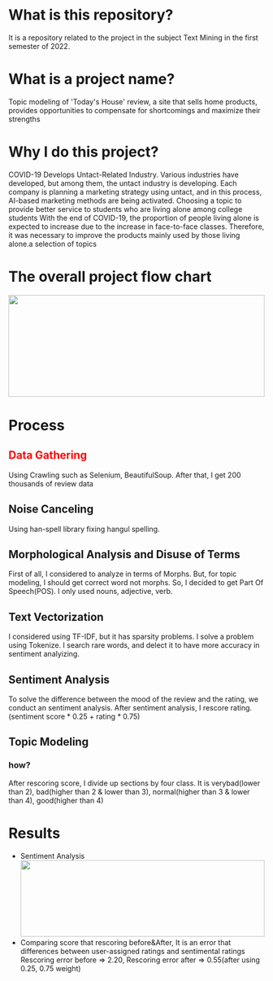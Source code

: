 # What is this repository?
It is a repository related to the project in the subject Text Mining in the first semester of 2022.
# What is a project name?
Topic modeling of 'Today's House' review, a site that sells home products, provides opportunities to compensate for  shortcomings and maximize their strengths
# Why I do this project?
COVID-19 Develops Untact-Related Industry. Various industries have developed, but among them, the untact industry is developing. Each company is planning a marketing strategy using untact, and in this process, AI-based marketing methods are being activated. Choosing a topic to provide better service to students who are living alone among college students
With the end of COVID-19, the proportion of people living alone is expected to increase due to the increase in face-to-face classes. Therefore, it was necessary to improve the products mainly used by those living alone.a selection of topics

# The overall project flow chart
<img src = "https://user-images.githubusercontent.com/84063359/177031095-911e3d75-92fa-4c9c-bad5-5bd50793f1e7.png"
     width = 100% height = 200>

# Process 
## <span style = "color:red">Data Gathering</span> 
Using Crawling such as Selenium, BeautifulSoup. After that, I get 200 thousands of review data
## Noise Canceling 
Using han-spell library fixing hangul spelling.
## Morphological Analysis and Disuse of Terms
First of all, I considered to analyze in terms of Morphs. But, for topic modeling, I should get correct word not morphs. So, I decided to get Part Of Speech(POS). I only used nouns, adjective, verb.
## Text Vectorization 
I considered using TF-IDF, but it has sparsity problems. I solve a problem using Tokenize. I search rare words, and delect it to have more accuracy in sentiment analyizing.
## Sentiment Analysis
To solve the difference between the mood of the review and the rating, we conduct an sentiment analysis. After sentiment analysis, I rescore rating.(sentiment score * 0.25 + rating * 0.75)

## Topic Modeling
### how?
After rescoring score, I divide up sections by four class. It is verybad(lower than 2), bad(higher than 2 & lower than 3), normal(higher than 3 & lower than 4), good(higher than 4)

# Results
+ Sentiment Analysis
<img src = "https://user-images.githubusercontent.com/84063359/177031785-e67d0fb1-8840-4bea-a0cd-f558a5576fb0.png" width = 100% height = 150></img>
+ Comparing score that rescoring before&After, It is an error that differences between user-assigned ratings and sentimental ratings 
Rescoring error before => 2.20, Rescoring error after => 0.55(after using 0.25, 0.75 weight)

